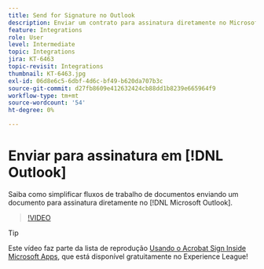 ```yaml
---
title: Send for Signature no Outlook
description: Enviar um contrato para assinatura diretamente no Microsoft Outlook
feature: Integrations
role: User
level: Intermediate
topic: Integrations
jira: KT-6463
topic-revisit: Integrations
thumbnail: KT-6463.jpg
exl-id: 06d8e6c5-6dbf-4d6c-bf49-b620da707b3c
source-git-commit: d27fb8609e412632424cb88dd1b8239e665964f9
workflow-type: tm+mt
source-wordcount: '54'
ht-degree: 0%

---
```


# Enviar para assinatura em [!DNL Outlook]

Saiba como simplificar fluxos de trabalho de documentos enviando um documento para assinatura diretamente no [!DNL Microsoft Outlook].

>[!VIDEO](https://video.tv.adobe.com/v/37839?quality=12&learn=on&hidetitle=true)

>[!TIP]
>
>Este vídeo faz parte da lista de reprodução [Usando o Acrobat Sign Inside Microsoft Apps](https://experienceleague.adobe.com/pt-br/playlists/acrobat-sign-integrate-microsoft-apps), que está disponível gratuitamente no Experience League!
